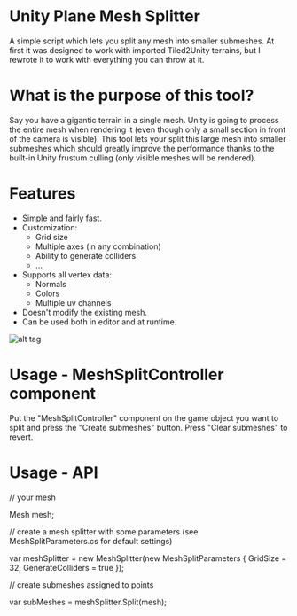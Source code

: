 # Unity Plane Mesh Splitter

A simple script which lets you split any mesh into smaller submeshes. At first it was designed to work with imported Tiled2Unity terrains, but I rewrote it to work with everything you can throw at it.

# What is the purpose of this tool?

Say you have a gigantic terrain in a single mesh. Unity is going to process the entire mesh when rendering it (even though only a small section in front of the camera is visible). This tool lets your split this large mesh into smaller submeshes which should greatly improve the performance thanks to the built-in Unity frustum culling (only visible meshes will be rendered).

# Features

- Simple and fairly fast.
- Customization:
  - Grid size
  - Multiple axes (in any combination)
  - Ability to generate colliders
  - ...
- Supports all vertex data:
  - Normals
  - Colors
  - Multiple uv channels
- Doesn't modify the existing mesh.
- Can be used both in editor and at runtime.

![alt tag](http://i.imgur.com/5PzoVFc.jpg)

# Usage - MeshSplitController component

Put the "MeshSplitController" component on the game object you want to split and press the "Create submeshes" button. Press "Clear submeshes" to revert.

# Usage - API

// your mesh

Mesh mesh;
            
// create a mesh splitter with some parameters (see MeshSplitParameters.cs for default settings)

var meshSplitter = new MeshSplitter(new MeshSplitParameters
{
    GridSize = 32,
    GenerateColliders = true
});

// create submeshes assigned to points

var subMeshes = meshSplitter.Split(mesh);

